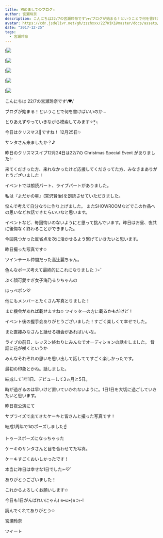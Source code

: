 ```yaml
---
title: 初めましてのブログ✩
author: 宮瀬玲奈
description: こんにちは22/7の宮瀬玲奈です\❤︎/ブログが始まる！ということで何を書けばいいのか...とりあえずやっていきながら模索してみます✧*̣̩⋆̩今日はクリスマス🎄ですね！12月25日✨サ...
avatar: https://cdn.jsdelivr.net/gh/zzzhxxx/227WiKi@master/docs/assets/photo/avatar/reina.jpg
date: "2017-12-25"
tags:
  - 宮瀬玲奈
---
```


!![](https://cdn.jsdelivr.net/gh/zzzhxxx/227WiKi-image@master/blog-image/reina-2017-12-25_1.jpg)

!![](https://cdn.jsdelivr.net/gh/zzzhxxx/227WiKi-image@master/blog-image/reina-2017-12-25_2.jpg)

!![](https://cdn.jsdelivr.net/gh/zzzhxxx/227WiKi-image@master/blog-image/reina-2017-12-25_3.jpg)

!![](https://cdn.jsdelivr.net/gh/zzzhxxx/227WiKi-image@master/blog-image/reina-2017-12-25_4.jpg)

!![](https://cdn.jsdelivr.net/gh/zzzhxxx/227WiKi-image@master/blog-image/reina-2017-12-25_5.jpg)



  こんにちは
22/7の宮瀬玲奈です\❤︎/




ブログが始まる！ということで何を書けばいいのか...

とりあえずやっていきながら模索してみます✧*̣̩⋆̩





今日はクリスマス🎄ですね！
12月25日✨

サンタさん来ましたか？♪








昨日のクリスマスイブ12月24日は22/7の Christmas Special Event がありました✨


来てくださった方、来れなかったけど応援してくださってた方、みなさまありがとうございました！






イベントでは朗読パート、ライブパートがありました。


私は『よだかの星』(宮沢賢治)を朗読させていただきました。

悩んで考えて自分なりに作り上げました。
またSHOWROOMなどでこの作品への思いなどお話できたらいいなと思います。






イベントなど、毎回悔いのないようにと思って挑んでいます。昨日はお昼、夜共に後悔なく終わることができました。





今回見つかった反省点を次に活かせるよう繋げていきたいと思います。

















昨日撮った写真です✩











ツインテール仲間だった高辻麗ちゃん。

色んなポーズ考えて最終的にこれになりました☽⋆゜














ぷく顔可愛すぎ女子海乃るりちゃんの

ほっぺポン♡








他にもメンバーとたくさん写真とりました！

また機会があれば載せますね✩
ツイッターの方に載るかもだけど！












イベント後の握手会ありがとうございました！すごく楽しくて幸せでした。


また直接みなさんと話せる機会があればいいな。














ライブの前日、レッスン終わりにみんなでオーディションの話をしました。
昔話に花が咲くというか


みんなそれぞれの思いを思い出して話しててすごく楽しかったです。

最初の印象とかね。話しました。












結成して1年1日、デビューして3ヵ月と5日。


時が過ぎるのは早いけど置いていかれないように。1日1日を大切に過ごしていきたいと思います。













昨日夜公演にて

サプライズで出てきたケーキと皆さんと撮った写真です！









結成1周年で1のポーズしました☝️

トゥースポーズになっちゃった















ケーキのサンタさんと目を合わせてた写真。
















ケーキすごくおいしかったです！





本当に昨日は幸せな1日でした➳♡゛

ありがとうございました！







これからよろしくお願いします✩







今日も1日がんばれいにゃん( ฅ•ω•)ฅ ﾆｬｰ!







読んでくれてありがとう✩



宮瀬玲奈


ツイート



